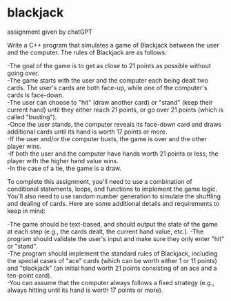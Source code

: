 # blackjack
assignment given by chatGPT

Write a C++ program that simulates a game of Blackjack between the user and the computer. The rules of Blackjack are as follows:

-The goal of the game is to get as close to 21 points as possible without going over.  
-The game starts with the user and the computer each being dealt two cards. The user's cards are both face-up, while one of the computer's cards is face-down.  
-The user can choose to "hit" (draw another card) or "stand" (keep their current hand) until they either reach 21 points, or go over 21 points (which is called "busting").  
-Once the user stands, the computer reveals its face-down card and draws additional cards until its hand is worth 17 points or more.  
-If the user and/or the computer busts, the game is over and the other player wins.  
-If both the user and the computer have hands worth 21 points or less, the player with the higher hand value wins.  
-In the case of a tie, the game is a draw.  

To complete this assignment, you'll need to use a combination of conditional statements, loops, and functions to implement the game logic. You'll also need to use random number generation to simulate the shuffling and dealing of cards. Here are some additional details and requirements to keep in mind:

-The game should be text-based, and should output the state of the game at each step (e.g., the cards dealt, the current hand value, etc.). 
-The program should validate the user's input and make sure they only enter "hit" or "stand".  
-The program should implement the standard rules of Blackjack, including the special cases of "ace" cards (which can be worth either 1 or 11 points) and "blackjack" (an initial hand worth 21 points consisting of an ace and a ten-point card).  
-You can assume that the computer always follows a fixed strategy (e.g., always hitting until its hand is worth 17 points or more).  
